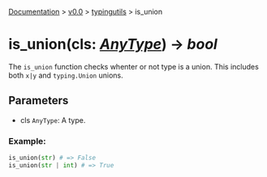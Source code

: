 [Documentation](/docs/documentation.md) >
 [v0.0](/docs/0.0/version.md) >
  [typingutils](/docs/0.0/typingutils/module.md) >
   is_union

# is_union(cls: _[AnyType](any_type.md)_) -> _bool_

The `is_union` function checks whenter or not type is a union. This includes both `x|y` and `typing.Union` unions.

## Parameters

- cls `AnyType`: A type.

### Example:
```python
is_union(str) # => False
is_union(str | int) # => True
```